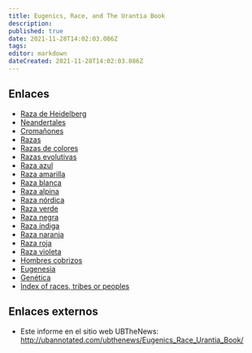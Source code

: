 ```yaml
---
title: Eugenics, Race, and The Urantia Book
description: 
published: true
date: 2021-11-28T14:02:03.086Z
tags: 
editor: markdown
dateCreated: 2021-11-28T14:02:03.086Z
---
```




## Enlaces

* [Raza de Heidelberg](/es/topic/Heidelberg_race)
* [Neandertales](/es/topic/Neanderthalers)
* [Cromañones](/es/topic/Cro-Magnons)
* [Razas](/es/topic/races)
* [Razas de colores](/es/topic/colored_races)
* [Razas evolutivas](/es/topic/evolutionary_races)
* [Raza azul](/es/topic/blue_race)
* [Raza amarilla](/es/topic/yellow_race)
* [Raza blanca](/es/topic/white_race)
* [Raza alpina](/es/topic/Alpine_race)
* [Raza nórdica](/es/topic/Nordic_race)
* [Raza verde](/es/topic/green_race)
* [Raza negra](/es/topic/black_race)
* [Raza índiga](/es/topic/indigo_race)
* [Raza naranja](/es/topic/orange_race)
* [Raza roja](/es/topic/red_race)
* [Raza violeta](/es/topic/violet_race)
* [Hombres cobrizos](/es/topic/brown_race)
* [Eugenesia](/es/topic/eugenics)
* [Genética](/es/topic/genetics)
* [Index of races, tribes or peoples](/es/index/races)

## Enlaces externos

* Este informe en el sitio web UBTheNews: http://ubannotated.com/ubthenews/Eugenics_Race_Urantia_Book/


[^5]: [LU 147:4.1-10](/es/The_Urantia_Book/147#p4_1)

[^6]: [LU 178:1.4,8,13](/es/The_Urantia_Book/178#p1_4)

[^7]: [LU 99:2.3-4](/es/The_Urantia_Book/99#p2_3)

[^8]: [LU 99:3.3-16](/es/The_Urantia_Book/99#p3_3)

[^9]: [LU 99:2.5](/es/The_Urantia_Book/99#p2_5)

[^10]: [LU 99:0.2](/es/The_Urantia_Book/99#p0_2)

[^11]: [LU 84:7.28](/es/The_Urantia_Book/84#p7_28)

[^12]: Edwin Black, *War Against the Weak: Eugenics and America's Campaign to Create a Master Race*, Dialog Press, 2003, p. 18.

[^13]: Dictionary.com Unabridged; basado en Random House Dictionary, Random House Inc., 2010.

[^14]: [LU 11:4.3,4,9-11](/es/The_Urantia_Book/11#p4_3). Énfasis de la palabra eugenesia añadido.

[^15]: [LU 0:12.11](/es/The_Urantia_Book/0#p12_11)

[^16]: [LU 101:4.2](/es/The_Urantia_Book/101#p4_2)

[^17]: [LU 82:5.1,2](/es/The_Urantia_Book/82#p5_1)

[^18]: [LU 68:6.11](/es/The_Urantia_Book/68#p6_11)

[^19]: [LU 160:4.14](/es/The_Urantia_Book/160#p4_14)

[^20]: [LU 70:9.1,13-17](/es/The_Urantia_Book/70#p9_1)

[^21]: [LU 47:9.1](/es/The_Urantia_Book/47#p9_1)

[^22]: The relationship of this order of beings to our world is the subject of three of the most impressive reports published by *UBtheNEWS*: reports [Adam and Eve](/en/article/Halbert_Katzen/Adam_and_Eve), [Garden of Eden](/en/article/Halbert_Katzen/Garden_of_Eden) and [Gobekli Tepe](/es/article/Halbert_Katzen/Gobekli_Tepe).

[^23]: [LU 45:6.3-6](/es/The_Urantia_Book/45#p6_3)

[^24]: [LU 63:4.1](/es/The_Urantia_Book/63#p4_1)

[^25]: [LU 64:3.5](/es/The_Urantia_Book/64#p3_5). Also see Appendix 1: Urantia Book-based Taxonomy.

[^26]: [LU 64:5.1-3](/es/The_Urantia_Book/64#p5_1)

[^27]: [LU 64:7.4-7](/es/The_Urantia_Book/64#p7_4)

[^28]: [LU 64:7.14-16](/es/The_Urantia_Book/64#p7_14)

[^29]: [LU 82:6.1](/es/The_Urantia_Book/82#p6_1)

[^30]: [LU 73:0.1](/es/The_Urantia_Book/73#p0_1)

[^31]: [LU 73:7.3](/es/The_Urantia_Book/73#p7_3)

[^32]: [LU 65:5.1,2](/es/The_Urantia_Book/65#p5_1)

[^33]: [LU 76:4.7](/es/The_Urantia_Book/76#p4_7)

[^34]: [LU 81:5.1](/es/The_Urantia_Book/81#p5_1)

[^35]: [LU 51:6.1](/es/The_Urantia_Book/51#p6_1)

[^36]: [LU 52:3.6](/es/The_Urantia_Book/52#p3_6)

[^37]: [LU 64:6.30-35](/es/The_Urantia_Book/64#p6_30)

[^38]: [LU 51:4.4](/es/The_Urantia_Book/51#p4_4)

[^39]: [LU 82:6.1-2,5-6,10](/es/The_Urantia_Book/82#p6_1)

[^40]: [LU 49:1.7](/es/The_Urantia_Book/49#p1_7)

[^41]: [LU 156:2.4](/es/The_Urantia_Book/156#p2_4)

[^42]: [LU 70:8.13-18](/es/The_Urantia_Book/70#p8_13)

[^43]: [LU 76:2.6](/es/The_Urantia_Book/76#p2_6)

[^44]: [LU 52:2.9-12](/es/The_Urantia_Book/52#p2_9)

[^45]: [LU 99:3.5](/es/The_Urantia_Book/99#p3_5)

[^46]: [LU 52:2.11](/es/The_Urantia_Book/52#p2_11)

[^47]: [LU 51:4.8](/es/The_Urantia_Book/51#p4_8)

[^48]: [LU 70:8.12](/es/The_Urantia_Book/70#p8_12)

[^49]: [LU 52:2.10](/es/The_Urantia_Book/52#p2_10)

[^50]: Se recomienda que lea primero el Apéndice 2: «¿Fueron los gemelos Alfeo subnormales?»

[^51]: [LU 163:2.11](/es/The_Urantia_Book/63#p2_11)

[^52]: [LU 68:6.1-7,11](/es/The_Urantia_Book/68#p6_1)

[^53]: [LU 72:4.2](/es/The_Urantia_Book/72#p4_2)

[^54]: *Nota del traductor*: Los términos «débil de mente» o «débil mental» fueron usados desde finales del siglo XIX hasta principios del XX, describiendo vagamente una serie de deficiencias mentales, incluyendo lo que ahora se considera «retraso mental» en sus diversos tipos y grados, y discapacidades del aprendizaje como la dislexia. https://es.wikipedia.org/wiki/Débil_de_mente

[^55]: [LU 82:6.4](/es/The_Urantia_Book/82#p6_4)

[^56]: [LU 0:0.2](/es/The_Urantia_Book/0#p0_2)

[^57]: https://en.wikipedia.org/wiki/Moron_(psychology)

[^58]: https://en.wikipedia.org/wiki/Feeble-minded

[^59]: [LU 66:7.19](/es/The_Urantia_Book/66#p7_19)

[^60]: [LU 72:10.1-3](/es/The_Urantia_Book/72#p10_1)

[^61]: En *El Libro de Urantia*, «urantianos» significa todos los seres humanos, no sólo aquellos que creen que el libro es una revelación auténtica.

[^62]: [LU 71:3.8](/es/The_Urantia_Book/71#p3_8)

[^63]: [LU 68:0.1-2](/es/The_Urantia_Book/68#p0_1)

[^64]: [LU 64:7.12-13](/es/The_Urantia_Book/64#p7_12)

[^65]: [LU 64:7.3](/es/The_Urantia_Book/64#p7_3)

[^66]: La mezcla de adamitas y noditas se nombra en el libro como *anditas*. Para una descripción más detallada, ver *Homo sapiens ultrasapiens* y *Homo sapiens transerectus* en el Apéndice 1: «Taxonomía basada en *El Libro de Urantia*».

[^67]: [LU 68:0.3](/es/The_Urantia_Book/68#p0_3)

[^68]: [LU 66:6.3](/es/The_Urantia_Book/66#p6_3)

[^69]: [LU 80:1.5](/es/The_Urantia_Book/80#p1_5)

[^70]: [LU 79:2.2-3](/es/The_Urantia_Book/79#p2_2)

[^71]: [LU 79:7.3](/es/The_Urantia_Book/79#p7_3)

[^72]: [LU 80:1.6](/es/The_Urantia_Book/80#p1_6)

[^73]: [LU 80:5.7](/es/The_Urantia_Book/80#p5_7)

[^74]: [LU 80:7.9](/es/The_Urantia_Book/80#p7_9)

[^75]: [LU 80:9.7](/es/The_Urantia_Book/80#p9_7)

[^76]: [LU 80:1.7](/es/The_Urantia_Book/80#p1_7)

[^77]: [LU 80:1.8](/es/The_Urantia_Book/80#p1_8)

[^78]: [LU 69:8.8](/es/The_Urantia_Book/69#p8_8)

[^79]: [LU 51:4.6](/es/The_Urantia_Book/51#p4_6)

[^80]: [LU 81:6.7](/es/The_Urantia_Book/81#p6_7)

[^81]: [LU 69:8.1-12](/es/The_Urantia_Book/69#p8_1)

[^82]: [LU 51:4.7](/es/The_Urantia_Book/51#p4_7)

[^83]: Al preparar esta sección, se hizo evidente el valor de tener una taxonomía basada en *El Libro de Urantia*. Esto se incluye como Apéndice 1. Esta sección no está escrita con la presunción de que la taxonomía deba leerse primero, y a la inversa, la taxonomía no presupone la lectura previa de esta sección. Las referencias taxonómicas que aparecen entre paréntesis se corresponden con la taxonomía basada en *El Libro de Urantia* que se encuentra en el Apéndice 1. No pretende ser coherente con las designaciones taxonómicas actuales comúnmente aceptadas.

[^84]: El Dr. Sadler (1875–1969) fue un destacado médico y psiquiatra de Chicago, Illinois. Tenía fama de desacreditar las afirmaciones sobre sucesos sobrenaturales y escribió libros sobre ese tema, incluyendo «The Mind at Mischief». La práctica profesional de Sadler abarcó la primera y la segunda guerra mundiales. En 1918 publicó un libro llamado «Long Heads and Round Heads or What’s the Matter With Germany». La literatura promocional en la portada de la sobrecubierta dice: «*Long Heads and Round Heads* es la más interesante iluminación que se ha lanzado sobre la psicología de la guerra». Comparar el material en *El Libro de Urantia* con la vida y el trabajo del Dr. Sadler es, por supuesto, una dirección a seguir con respecto a la investigación académica sobre el libro. El objetivo de este artículo es simplemente tomar el libro en sus propios términos. Por esta razón, lo que sea que el Dr. Sadler escribió, creyó o hizo, aunque significativo e importante para otras discusiones, no es relevante para este tipo de revisión.

[^85]: [LU 101:4.5-10](/es/The_Urantia_Book/101#p4_5)

[^86]: [LU 81:4.2](/es/The_Urantia_Book/81#p4_2)

[^87]: [LU 64:3.4-5](/es/The_Urantia_Book/64#p3_4)

[^88]: Véase el informe «Migración temprana a Gran Bretaña» del mismo autor.

[^89]: [LU 64:2.6](/es/The_Urantia_Book/64#p2_6)

[^90]: [LU 64:1.6](/es/The_Urantia_Book/64#p1_6)

[^91]: [LU 64:2.3](/es/The_Urantia_Book/64#p2_3)

[^92]: [LU 74:1.1](/es/The_Urantia_Book/74#p1_1)

[^93]: [LU 51:4.2](/es/The_Urantia_Book/51#p4_2)

[^94]: [LU 64:7.14](/es/The_Urantia_Book/64#p7_14)

[^95]: [LU 64:6.19](/es/The_Urantia_Book/64#p6_19)

[^96]: [LU 81:4.3-14](/es/The_Urantia_Book/81#p4_3)

[^97]: [LU 80:9.4](/es/The_Urantia_Book/80#p9_4)

[^98]: [LU 80:8.1](/es/The_Urantia_Book/80#p8_1)

[^99]: [LU 80:5.3](/es/The_Urantia_Book/80#p5_3)

[^100]: [LU 80:2.1-3](/es/The_Urantia_Book/80#p2_1)

[^101]: [LU 80:9.10](/es/The_Urantia_Book/80#p9_10)

[^102]: [LU 64:7.11](/es/The_Urantia_Book/64#p7_11)

[^103]: https://en.wikipedia.org/wiki/Aryan

[^104]: [LU 79:4.1-9](/es/The_Urantia_Book/79#p4_1)

[^105]: https://en.wikipedia.org/wiki/Aryan_race#Indo-Aryan_migration

[^106]: El informe «Adán y Eva», del mismo autor, ofrece soporte para esta conexión entre genética y lingüística.

[^107]: [LU 98:1.2](/es/The_Urantia_Book/98#p1_2)

[^108]: [LU 94:2.1](/es/The_Urantia_Book/94#p2_1)

[^109]: [LU 80:9.3](/es/The_Urantia_Book/80#p9_3)

[^110]: [LU 98:7.11](/es/The_Urantia_Book/98#p7_11)

[^111]: [LU 80:9.1-15](/es/The_Urantia_Book/80#p9_1)

[^112]: [LU 78:4.4](/es/The_Urantia_Book/78#p4_4)

[^113]: [LU 64:6.24](/es/The_Urantia_Book/64#p6_24)

[^114]: [LU 64:1.3-8](/es/The_Urantia_Book/64#p1_3)

[^115]: [LU 64:4.12](/es/The_Urantia_Book/64#p4_12)

[^116]: [LU 89:6.2](/es/The_Urantia_Book/89#p6_2)

[^117]: [LU 89:5.3](/es/The_Urantia_Book/89#p5_3)

[^118]: [LU 82:2.1](/es/The_Urantia_Book/82#p2_1)

[^119]: [LU 84:3.6](/es/The_Urantia_Book/84#p3_6)

[^120]: [LU 64:2.1-3](/es/The_Urantia_Book/64#p2_1)

[^121]: [LU 64:3.5](/es/The_Urantia_Book/64#p3_5)

[^122]: [LU 64:4.10-11](/es/The_Urantia_Book/64#p4_10)

[^123]: La definición de neandertales de *El Libro de Urantia* se utiliza en este ejemplo. Véase el Apéndice 1: «Taxonomía basada en *El Libro de Urantia*».

[^124]: [LU 64:7.10](/es/The_Urantia_Book/64#p7_10)

[^125]: [LU 64:7.2](/es/The_Urantia_Book/64#p7_2)

[^126]: [LU 51:4.1-3](/es/The_Urantia_Book/51#p4_1)

[^127]: [LU 64:6.1-8](/es/The_Urantia_Book/64#p6_1)

[^128]: [LU 64:6.9](/es/The_Urantia_Book/64#p6_9)

[^129]: [LU 79:5.7](/es/The_Urantia_Book/79#p5_7)

[^130]: [LU 64:7.5](/es/The_Urantia_Book/64#p7_5)

[^131]: [LU 79:5.1](/es/The_Urantia_Book/79#p5_1)

[^132]: [LU 64:7.7](/es/The_Urantia_Book/64#p7_7)

[^133]: [LU 64:6.14-16](/es/The_Urantia_Book/64#p6_14)

[^134]: [LU 79:6.6-7](/es/The_Urantia_Book/79#p6_6)

[^135]: [LU 79:8.16-17](/es/The_Urantia_Book/79#p8_16)

[^136]: [LU 64:6.21](/es/The_Urantia_Book/64#p6_21)

[^137]: [LU 78:1.8](/es/The_Urantia_Book/78#p1_8). Nótese en este párrafo y el previo cómo los autores son flexibles en su uso de «hombre» y «raza».

[^138]: [LU 64:6.22-24](/es/The_Urantia_Book/64#p6_22)

[^139]: [LU 80:0.1-2](/es/The_Urantia_Book/80#p0_1)

[^140]: Véase la sección 10, «Arios y blancos».

[^141]: [LU 64:6.25](/es/The_Urantia_Book/64#p6_25)

[^142]: «Los primeros educadores de la religión de Salem penetraron hasta las tribus más apartadas de África y Eurasia, predicando constantemente el evangelio enseñado por Maquiventa de la fe y la confianza del hombre en un solo Dios universal como único precio a pagar para obtener el favor divino» [LU 984:0.1](/es/The_Urantia_Book/984#p0_1). «Maquiventa» es el nombre específico de un individuo en el Orden de Melquisedec: en el Antiguo Testamento, se dice que Abraham pagó un diezmo a Melquisedec después de una batalla. Los autores hacen referencia a la labor de estos misioneros.

[^143]: [LU 64:6.26-27](/es/The_Urantia_Book/64#p6_26)

[^144]: *Nota del traductor*: Existen dos grandes teorías en la actualidad para explicar el origen y evolución de los humanos modernos. Una es la teoría poligenista o hipótesis multirregional, según la que el *Homo Sapiens* evolucionó como una especie interconectada con el *Homo Erectus*. Otra teoría, la más aceptada, es la monogenista, o modelo «fuera de África», según el cual el *Homo Sapiens* evolucionó sólo en África y después se extendió por el resto del mundo. https://es.wikipedia.org/wiki/Origen_de_los_humanos_modernos

[^145]: [LU 64:7.14-15](/es/The_Urantia_Book/64#p7_14)

[^146]: [LU 78:1.9-10](/es/The_Urantia_Book/78#p1_9)

[^147]: [LU 80:1.4](/es/The_Urantia_Book/80#p1_4)

[^148]: [LU 74:7.16](/es/The_Urantia_Book/74#p7_16)

[^149]: [LU 78:3.7](/es/The_Urantia_Book/78#p3_7)

[^150]: [LU 85:1.4](/es/The_Urantia_Book/85#p1_4)

[^151]: [LU 79:2.7](/es/The_Urantia_Book/79#p2_7)

[^152]: Véase la sección 7, «Progreso cultural, sobrepoblación y seres humanos subnormales».

[^153]: *Nota del traductor*: En el informe original en inglés el autor cita a la famosa escritora americana Margaret Deland, diciendo «cuándo una pinta no puede contener un cuarto de galón», una expresión que la autora popularizó («A pint can't hold a quart»).

[^154]: [LU 82:2.2](/es/The_Urantia_Book/82#p2_2)

[^155]: [LU 103:3.1](/es/The_Urantia_Book/103#p3_1)

[^156]: [LU 91:0.5](/es/The_Urantia_Book/91#p0_5)

[^157]: [LU 92:6.1](/es/The_Urantia_Book/92#p6_1)

[^158]: [LU 68:1.7](/es/The_Urantia_Book/68#p1_7)

[^159]: [LU 68:1.6](/es/The_Urantia_Book/68#p1_6)

[^160]: [LU 79:2.1-8](/es/The_Urantia_Book/79#p2_1)

[^161]: [LU 82:6.1-11](/es/The_Urantia_Book/82#p6_1)

[^162]: [LU 51:5.7](/es/The_Urantia_Book/51#p5_7)

[^163]: [LU 80:9.16](/es/The_Urantia_Book/80#p9_16)

[^164]: [LU 163:2.11](/es/The_Urantia_Book/163#p2_11)

[^165]: [LU 52:2.11-12](/es/The_Urantia_Book/52#p2_11-12)

[^166]: [LU 64:6.34](/es/The_Urantia_Book/64#p6_34)

[^167]: [LU 82:6.5](/es/The_Urantia_Book/82#p6_5)

[^168]: [LU 82:6.10](/es/The_Urantia_Book/82#p6_10)

[^169]: Véase el Apéndice 1, «Taxonomía basada en *El Libro de Urantia*».

[^170]: [LU 111:4.3-4,9-11](/es/The_Urantia_Book/111#p4_3-4,9-11). Énfasis añadido en la única vez que aparece la palabra «eugenesia».

[^171]: [LU 103:7.7](/es/The_Urantia_Book/103#p7_7)

[^172]: [LU 65:3.4](/es/The_Urantia_Book/65#p3_4)

[^173]: [LU 65:3.6](/es/The_Urantia_Book/65#p3_6)

[^174]: [LU 64:1.6-7](/es/The_Urantia_Book/64#p1_6)

[^175]: [LU 64:2.1-2](/es/The_Urantia_Book/64#p2_1)

[^176]: [LU 65:5.1-3](/es/The_Urantia_Book/65#p5_1)

[^177]: [LU 64:6.1](/es/The_Urantia_Book/64#p6_1)

[^178]: [LU 51:4.3](/es/The_Urantia_Book/51#p4_3)

[^179]: [LU 64:6.13](/es/The_Urantia_Book/64#p6_13)

[^180]: [LU 64:6.19-20](/es/The_Urantia_Book/64#p6_19)

[^181]: [LU 77:2.3-9](/es/The_Urantia_Book/77#p2_3)

[^182]: [LU 74:4.1-2](/es/The_Urantia_Book/74#p4_1-2)

[^183]: [LU 78:0.1-2](/es/The_Urantia_Book/78#p0_1-2)

[^184]: [LU 78:1.2-12](/es/The_Urantia_Book/78#p1_2-12)

[^185]: [LU 76:4.8](/es/The_Urantia_Book/76#p4_8)

[^186]: [LU 78:5](/es/The_Urantia_Book/78#p5)

[^187]: [LU 78:6](/es/The_Urantia_Book/78#p6)

[^188]: [LU 81:4](/es/The_Urantia_Book/81#p4)

[^189]: [LU 80:9.15](/es/The_Urantia_Book/80#p9_15)

[^190]: http://ubannotated.com/ubthenews/reports_list/

[^191]: [LU 139:9.5](/es/The_Urantia_Book/139#p9_5)

[^192]: *Nota del traductor*: Algunas citas tienen un énfasis añadido. Además, por una cuestión de compacidad del informe se ofrecerá una versión resumida de las citas incluidas en el original. Para tener un contexto completo de las citas véase los párrafos completos de *El Libro de Urantia*.

[^193]: [LU 69:2.5](/es/The_Urantia_Book/69#p2_5). Véase también [2 Ts 3:6-15](/es/Bible/2_Thessalonians/3#v6)

[^194]: [LU 140:8.2](/es/The_Urantia_Book/140#p8_2)

[^195]: [LU 69:8.11](/es/The_Urantia_Book/69#p8_11)

[^196]: *Nota del traductor*: Una compañía de serafines son 288 serafines. Un batallón de querubines son 3.456 querubines, o doce compañías de querubines. [LU 3/The_Urantia_Book/38#p6_1).

[^197]: Considere la diferencia entre *amar* a Dios y *comprenderlo*. Considere que la adoración puede carecer de *inteligencia*, pero no obstante tener *buenas intenciones*.

[^198]: [LU 113:1](/es/The_Urantia_Book/113#p1)

[^199]: [LU 103:8.3](/es/The_Urantia_Book/103#p8_3)

[^200]: [LU 55:5.2](/es/The_Urantia_Book/55#p5_2)

[^201]: [LU 77:7.5,7-8](/es/The_Urantia_Book/77#p7_5)

[^202]: [LU 133:4.2](/es/The_Urantia_Book/133#p4_2)

[^203]: Mediocre en el diccionario: «De calidad media o mala; de personas se dice de quien no tiene capacidad para la actividad que realiza».

[^204]: [LU 88:3.4](/es/The_Urantia_Book/88#p3_4)

[^205]: [LU 97:0.1](/es/The_Urantia_Book/97#p0_1)

[^206]: [LU 98:4.1](/es/The_Urantia_Book/98#p4_1)

[^207]: [LU 121:4.6](/es/The_Urantia_Book/121#p4_6)

[^208]: [LU 122:1.1](/es/The_Urantia_Book/122#p1_1). En la traducción al español europeo falta la expresión «común», pero está en el original inglés del libro.

[^209]: [LU 122:1.3](/es/The_Urantia_Book/122#p1_3). Énfasis ampliado.

[^210]: [LU 196:1.4](/es/The_Urantia_Book/196#p1_4)

[^211]: [LU 138:8.7](/es/The_Urantia_Book/138#p8_7)

[^212]: [LU 139:9.4](/es/The_Urantia_Book/139#p9_4)

[^213]: [LU 144:1.10](/es/The_Urantia_Book/144#p1_10)

[^214]: [LU 149:2.6](/es/The_Urantia_Book/149#p2_6)

[^215]: [LU 152:1.4](/es/The_Urantia_Book/152#p1_4)

[^216]: [Mt 18:1-11](/es/Bible/Matthew/18#v1)

[^217]: [LU 158:8.1](/es/The_Urantia_Book/158#p8_1)

[^218]: [LU 159:1.3](/es/The_Urantia_Book/159#p1_3)

[^219]: [LU 50:6.4](/es/The_Urantia_Book/50#p6_4)

[^220]: [LU 133:5.12](/es/The_Urantia_Book/133#p5_12)

[^221]: *Nota del traductor*: Por un tema de compacidad de este informe este apéndice se ha simplificado respecto al original inglés mostrando únicamente el listado de referencias. Para una lectura completa acuda a *El Libro de Urantia*.

[^222]: *Nota del traductor*: Puesto que «superior stock» ha sido traducido en *El Libro de Urantia* como «raza superior» se incluyen aquí las referencias.